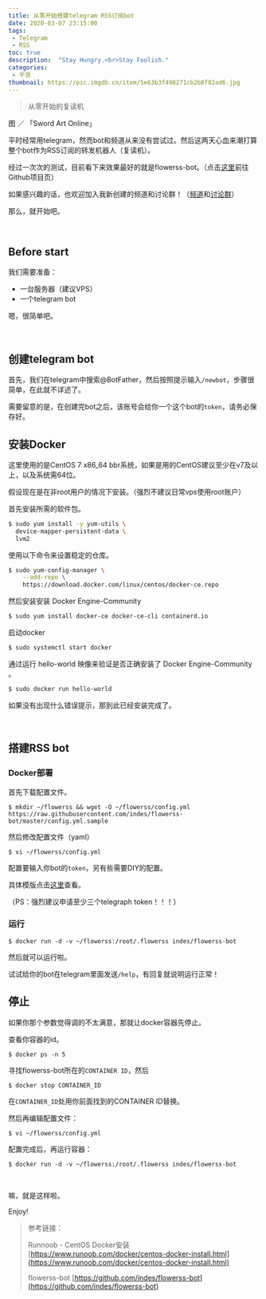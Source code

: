 ```yaml
---
title: 从零开始搭建telegram RSS订阅bot
date: 2020-03-07 23:15:00
tags: 
 - Telegram
 - RSS
toc: true
description:  "Stay Hungry.<br>Stay Foolish."
categories:
 - 干货
thumbnail: https://pic.imgdb.cn/item/5e63b3f498271cb2b8f82ad6.jpg
---
```


> 从零开始的复读机

<!--more-->

图 ／ 「Sword Art Online」

平时经常用telegram，然而bot和频道从来没有尝试过。然后这两天心血来潮打算整个bot作为RSS订阅的转发机器人（复读机）。

经过一次次的测试，目前看下来效果最好的就是flowerss-bot。（点击[这里](https://github.com/indes/flowerss-bot)前往Github项目页）

如果感兴趣的话，也欢迎加入我新创建的频道和讨论群！（[频道](https://t.me/Radiori)和[讨论群](https://t.me/nek0ri_ne)）

那么，就开始吧。

</br>

## Before start

我们需要准备：

 - 一台服务器（建议VPS）
 - 一个telegram bot

嗯，很简单吧。


</br>

## 创建telegram bot

首先，我们在telegram中搜索@BotFather，然后按照提示输入`/newbot`，步骤很简单，在此就不详述了。

需要留意的是，在创建完bot之后，该账号会给你一个这个bot的`token`，请务必保存好。

## 安装Docker

这里使用的是CentOS 7 x86_64 bbr系统，如果是用的CentOS建议至少在v7及以上，以及系统需64位。

假设现在是在非root用户的情况下安装。（强烈不建议日常vps使用root账户）

首先安装所需的软件包。

```bash
$ sudo yum install -y yum-utils \
  device-mapper-persistent-data \
  lvm2
```

使用以下命令来设置稳定的仓库。

```bash
$ sudo yum-config-manager \
    --add-repo \
    https://download.docker.com/linux/centos/docker-ce.repo
```

然后安装安装 Docker Engine-Community

```bash
$ sudo yum install docker-ce docker-ce-cli containerd.io
```

启动docker

```bash
$ sudo systemctl start docker
```

通过运行 hello-world 映像来验证是否正确安装了 Docker Engine-Community 。

```bash
$ sudo docker run hello-world
```

如果没有出现什么错误提示，那到此已经安装完成了。

</br>

## 搭建RSS bot

### Docker部署

首先下载配置文件。

    $ mkdir ~/flowerss && wget -O ~/flowerss/config.yml https://raw.githubusercontent.com/indes/flowerss-bot/master/config.yml.sample

然后修改配置文件（yaml）

    $ vi ~/flowerss/config.yml

配置要输入你bot的`token`，另有些需要DIY的配置。

具体模版点击[这里](https://github.com/indes/flowerss-bot)查看。

（PS：强烈建议申请至少三个telegraph token！！！）

### 运行

    $ docker run -d -v ~/flowerss:/root/.flowerss indes/flowerss-bot

然后就可以运行啦。

试试给你的bot在telegram里面发送`/help`，有回复就说明运行正常！

## 停止

如果你那个参数觉得调的不太满意，那就让docker容器先停止。

查看你容器的id。

    $ docker ps -n 5

寻找flowerss-bot所在的`CONTAINER ID`，然后

    $ docker stop CONTAINER_ID

在`CONTAINER_ID`处用你前面找到的CONTAINER ID替换。

然后再编辑配置文件：

    $ vi ~/flowerss/config.yml

配置完成后，再运行容器：

    $ docker run -d -v ~/flowerss:/root/.flowerss indes/flowerss-bot

</br>

嘛，就是这样啦。

Enjoy!

> 参考链接：
>
> Runnoob - CentOS Docker安装 [https://www.runoob.com/docker/centos-docker-install.html](https://www.runoob.com/docker/centos-docker-install.html)
>
> flowerss-bot [https://github.com/indes/flowerss-bot](https://github.com/indes/flowerss-bot)
